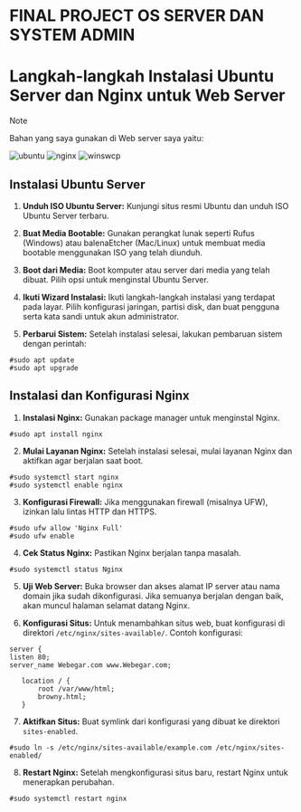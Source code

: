# FINAL PROJECT OS SERVER DAN SYSTEM ADMIN

# Langkah-langkah Instalasi Ubuntu Server dan Nginx untuk Web Server

>[!NOTE]
>Bahan yang saya gunakan di Web server saya yaitu:
>
> ![ubuntu](https://github.com/SuperbVisor/Os-serperrrrr/assets/144216485/fb574446-e32d-4ce0-9803-93ad9d5f2501) ![nginx](https://github.com/SuperbVisor/Os-serperrrrr/assets/144216485/25b0b5b0-4a8f-41b3-b2bf-35438fc68bbc)  ![winswcp](https://github.com/SuperbVisor/Os-serperrrrr/assets/144216485/9c14bc51-cebd-4d1f-bb3f-91c4c6d8e556)









## Instalasi Ubuntu Server

1. **Unduh ISO Ubuntu Server:** Kunjungi situs resmi Ubuntu dan unduh ISO Ubuntu Server terbaru.

2. **Buat Media Bootable:** Gunakan perangkat lunak seperti Rufus (Windows) atau balenaEtcher (Mac/Linux) untuk membuat media bootable menggunakan ISO yang telah diunduh.

3. **Boot dari Media:** Boot komputer atau server dari media yang telah dibuat. Pilih opsi untuk menginstal Ubuntu Server.

4. **Ikuti Wizard Instalasi:** Ikuti langkah-langkah instalasi yang terdapat pada layar. Pilih konfigurasi jaringan, partisi disk, dan buat pengguna serta kata sandi untuk akun administrator.

5. **Perbarui Sistem:** Setelah instalasi selesai, lakukan pembaruan sistem dengan perintah:
```
#sudo apt update
#sudo apt upgrade
```
   

## Instalasi dan Konfigurasi Nginx

1. **Instalasi Nginx:** Gunakan package manager untuk menginstal Nginx.
```
#sudo apt install nginx
```

2. **Mulai Layanan Nginx:** Setelah instalasi selesai, mulai layanan Nginx dan aktifkan agar berjalan saat boot.
```
#sudo systemctl start nginx
#sudo systemctl enable nginx
```

3. **Konfigurasi Firewall:** Jika menggunakan firewall (misalnya UFW), izinkan lalu lintas HTTP dan HTTPS.
```
#sudo ufw allow 'Nginx Full'
#sudo ufw enable
```

4. **Cek Status Nginx:** Pastikan Nginx berjalan tanpa masalah.
```
#sudo systemctl status Nginx
```
5. **Uji Web Server:** Buka browser dan akses alamat IP server atau nama domain jika sudah dikonfigurasi. Jika semuanya berjalan dengan baik, akan muncul halaman selamat datang Nginx.

6. **Konfigurasi Situs:** Untuk menambahkan situs web, buat konfigurasi di direktori `/etc/nginx/sites-available/`. Contoh konfigurasi:
```
server {
listen 80;
server_name Webegar.com www.Webegar.com;
```
```
   location / {
       root /var/www/html;
       browny.html;
   }

```

7. **Aktifkan Situs:** Buat symlink dari konfigurasi yang dibuat ke direktori `sites-enabled`.
```
#sudo ln -s /etc/nginx/sites-available/example.com /etc/nginx/sites-enabled/
```

8. **Restart Nginx:** Setelah mengkonfigurasi situs baru, restart Nginx untuk menerapkan perubahan.
```
#sudo systemctl restart nginx
```
